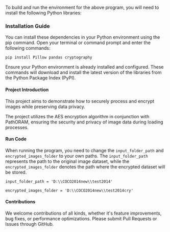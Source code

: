 To build and run the environment for the above program, you will need to install the following Python libraries:

### Installation Guide

You can install these dependencies in your Python environment using the pip command. Open your terminal or command prompt and enter the following commands:

```
pip install Pillow pandas cryptography
```

Ensure your Python environment is already installed and configured. These commands will download and install the latest version of the libraries from the Python Package Index (PyPI).

#### Project Introduction


This project aims to demonstrate how to securely process and encrypt images while preserving data privacy.

The project utilizes the AES encryption algorithm in conjunction with PathORAM, ensuring the security and privacy of image data during loading processes.



#### Run Code

When running the program, you need to change the `input_folder_path` and `encrypted_images_folder` to your own paths. The `input_folder_path` represents the path to the original image dataset, while the `encrypted_images_folder` denotes the path where the encrypted dataset will be stored.

```
input_folder_path = 'D:\\COCO2014new\\test2014' 

encrypted_images_folder = 'D:\\COCO2014new\\test2014cry' 
```



#### Contributions

We welcome contributions of all kinds, whether it's feature improvements, bug fixes, or performance optimizations. Please submit Pull Requests or Issues through GitHub.